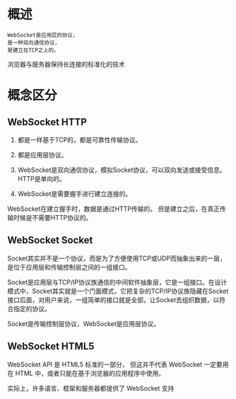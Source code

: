 

# 概述 

    WebSocket是应用层的协议，
    是一种双向通信协议，
    是建立在TCP之上的。



浏览器与服务器保持长连接的标准化的技术




# 概念区分

## WebSocket HTTP

1. 都是一样基于TCP的，都是可靠性传输协议。
2. 都是应用层协议。

1. WebSocket是双向通信协议，模拟Socket协议，可以双向发送或接受信息。HTTP是单向的。
2. WebSocket是需要握手进行建立连接的。

WebSocket在建立握手时，数据是通过HTTP传输的。
但是建立之后，在真正传输时候是不需要HTTP协议的。



## WebSocket Socket

Socket其实并不是一个协议，而是为了方便使用TCP或UDP而抽象出来的一层，是位于应用层和传输控制层之间的一组接口。

Socket是应用层与TCP/IP协议族通信的中间软件抽象层，它是一组接口。在设计模式中，Socket其实就是一个门面模式，它把复杂的TCP/IP协议族隐藏在Socket接口后面，对用户来说，一组简单的接口就是全部，让Socket去组织数据，以符合指定的协议。

Socket是传输控制层协议，WebSocket是应用层协议。


## WebSocket HTML5

WebSocket API 是 HTML5 标准的一部分， 但这并不代表 WebSocket 一定要用在 HTML 中，或者只能在基于浏览器的应用程序中使用。

实际上，许多语言、框架和服务器都提供了 WebSocket 支持







